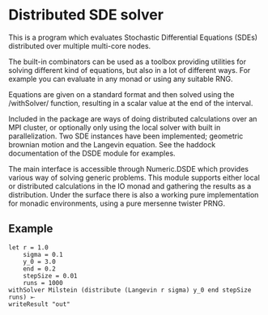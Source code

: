 Distributed SDE solver
======================

This is a program which evaluates Stochastic Differential Equations (SDEs) distributed over multiple multi-core nodes.

The built-in combinators can be used as a toolbox providing utilities for solving different kind of equations,
but also in a lot of different ways. For example you can evaluate in any monad or using any suitable RNG.

Equations are given on a standard format and then solved using the /withSolver/ function,
resulting in a scalar value at the end of the interval.

Included in the package are ways of doing distributed calculations over an MPI cluster,
or optionally only using the local solver with built in parallelization.
Two SDE instances have been implemented; geometric brownian motion and the Langevin equation.
See the haddock documentation of the DSDE module for examples.

The main interface is accessible through Numeric.DSDE which provides various way of solving generic problems.
This module supports either local or distributed calculations in the IO monad and gathering the results as a distribution.
Under the surface there is also a working pure implementation for monadic environments, using a pure mersenne twister PRNG.

Example
-------

    let r = 1.0
        sigma = 0.1
        y_0 = 3.0
        end = 0.2
        stepSize = 0.01
        runs = 1000
    withSolver Milstein (distribute (Langevin r sigma) y_0 end stepSize runs) ⤜
    writeResult "out"
